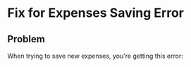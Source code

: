 # Fix for Expenses Saving Error

## Problem
When trying to save new expenses, you're getting this error:
```

